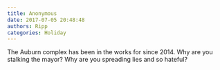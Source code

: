 ```yaml
---
title: Anonymous
date: 2017-07-05 20:48:48
authors: Ripp
categories: Holiday
---
```


 The Auburn complex has been in the works for since 2014. Why are you stalking the mayor? Why are you spreading lies and so hateful?